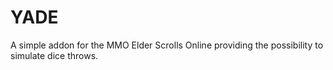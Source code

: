 YADE
====

A simple addon for the MMO Elder Scrolls Online providing the possibility to simulate dice throws.
